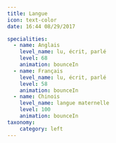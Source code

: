 ```yaml
---
title: Langue
icon: text-color
date: 16:44 08/29/2017

specialities:
  - name: Anglais
    level_name: lu, écrit, parlé
    level: 68
    animation: bounceIn
  - name: Français
    level_name: lu, écrit, parlé
    level: 58
    animation: bounceIn
  - name: Chinois
    level_name: langue maternelle
    level: 100
    animation: bounceIn
taxonomy:
    category: left
---
```

